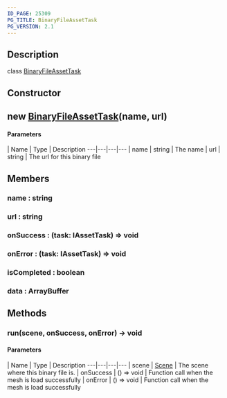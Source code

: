 ```yaml
---
ID_PAGE: 25309
PG_TITLE: BinaryFileAssetTask
PG_VERSION: 2.1
---
```

## Description

class [BinaryFileAssetTask](/classes/2.3/BinaryFileAssetTask)



## Constructor

##  new [BinaryFileAssetTask](/classes/2.3/BinaryFileAssetTask)(name, url)



#### Parameters
 | Name | Type | Description
---|---|---|---
 | name | string |   The name
 | url | string |   The url for this binary file
## Members

### name : string



### url : string



### onSuccess : (task: IAssetTask) =&gt; void



### onError : (task: IAssetTask) =&gt; void



### isCompleted : boolean



### data : ArrayBuffer



## Methods

### run(scene, onSuccess, onError) &rarr; void



#### Parameters
 | Name | Type | Description
---|---|---|---
 | scene | [Scene](/classes/2.3/Scene) |   The scene where this binary file is.
 | onSuccess | () =&gt; void |   Function call when the mesh is load successfully
 | onError | () =&gt; void |   Function call when the mesh is load successfully
